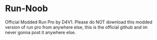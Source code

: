 # Run-Noob
Official Modded Run Pro by D4V1.
Please do NOT download this modded version of run pro from anywhere else, this is the official github and im never gonna post it anywhere else.
